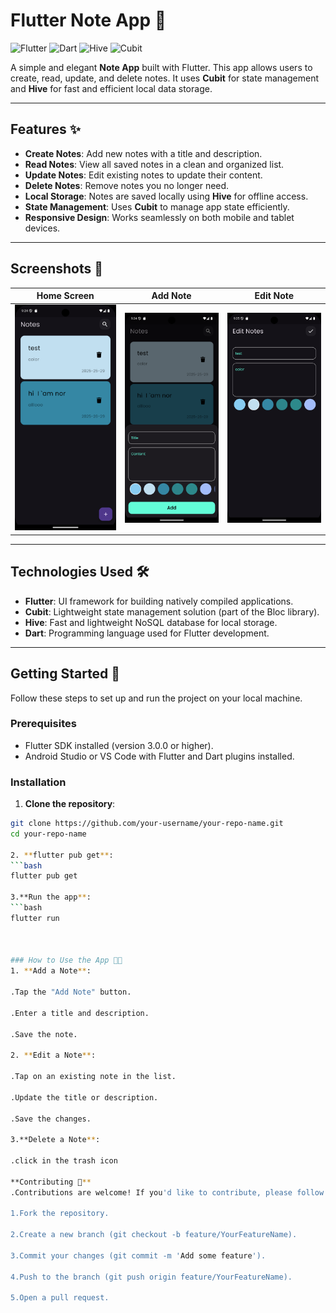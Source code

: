 # Flutter Note App 📝

![Flutter](https://img.shields.io/badge/Flutter-%2302569B.svg?style=for-the-badge&logo=Flutter&logoColor=white)
![Dart](https://img.shields.io/badge/Dart-%230175C2.svg?style=for-the-badge&logo=Dart&logoColor=white)
![Hive](https://img.shields.io/badge/Hive-%23FF6F00.svg?style=for-the-badge&logo=hive&logoColor=white)
![Cubit](https://img.shields.io/badge/Cubit-%230175C2.svg?style=for-the-badge&logo=bloc&logoColor=white)

A simple and elegant **Note App** built with Flutter. This app allows users to create, read, update, and delete notes. It uses **Cubit** for state management and **Hive** for fast and efficient local data storage.

---

## Features ✨

- **Create Notes**: Add new notes with a title and description.
- **Read Notes**: View all saved notes in a clean and organized list.
- **Update Notes**: Edit existing notes to update their content.
- **Delete Notes**: Remove notes you no longer need.
- **Local Storage**: Notes are saved locally using **Hive** for offline access.
- **State Management**: Uses **Cubit** to manage app state efficiently.
- **Responsive Design**: Works seamlessly on both mobile and tablet devices.

---

## Screenshots 📱

| Home Screen | Add Note | Edit Note |
|-------------|----------|-----------|
| ![Home Screen](screenshots/homepage.png) | ![Add Note](screenshots/add_note.png) | ![Edit Note](screenshots/edit_note.png) |

---

## Technologies Used 🛠️

- **Flutter**: UI framework for building natively compiled applications.
- **Cubit**: Lightweight state management solution (part of the Bloc library).
- **Hive**: Fast and lightweight NoSQL database for local storage.
- **Dart**: Programming language used for Flutter development.

---

## Getting Started 🚀

Follow these steps to set up and run the project on your local machine.

### Prerequisites

- Flutter SDK installed (version 3.0.0 or higher).
- Android Studio or VS Code with Flutter and Dart plugins installed.

### Installation

  1. **Clone the repository**:
   ```bash
   git clone https://github.com/your-username/your-repo-name.git
   cd your-repo-name
   
  2. **flutter pub get**:
   ```bash
   flutter pub get 

  3.**Run the app**:
   ```bash
   flutter run



### How to Use the App 🧑‍💻
  1. **Add a Note**:

   .Tap the "Add Note" button.

   .Enter a title and description.

   .Save the note.

  2. **Edit a Note**:

   .Tap on an existing note in the list.

   .Update the title or description.

   .Save the changes.

  3.**Delete a Note**:

   .click in the trash icon 

 **Contributing 🤝**
 .Contributions are welcome! If you'd like to contribute, please follow these steps:

   1.Fork the repository.

   2.Create a new branch (git checkout -b feature/YourFeatureName).

   3.Commit your changes (git commit -m 'Add some feature').

   4.Push to the branch (git push origin feature/YourFeatureName).

   5.Open a pull request.
